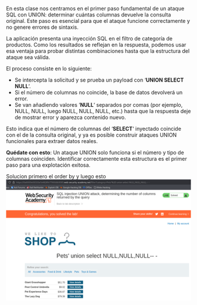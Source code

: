En esta clase nos centramos en el primer paso fundamental de un ataque SQL con UNION: determinar cuántas columnas devuelve la consulta original. Este paso es esencial para que el ataque funcione correctamente y no genere errores de sintaxis.

La aplicación presenta una inyección SQL en el filtro de categoría de productos. Como los resultados se reflejan en la respuesta, podemos usar esa ventaja para probar distintas combinaciones hasta que la estructura del ataque sea válida.

El proceso consiste en lo siguiente:

- Se intercepta la solicitud y se prueba un payload con ‘**UNION SELECT NULL**‘.
- Si el número de columnas no coincide, la base de datos devolverá un error.
- Se van añadiendo valores ‘**NULL**‘ separados por comas (por ejemplo, NULL, NULL, luego NULL, NULL, NULL, etc.) hasta que la respuesta deje de mostrar error y aparezca contenido nuevo.

Esto indica que el número de columnas del ‘**SELECT**‘ inyectado coincide con el de la consulta original, y ya es posible construir ataques UNION funcionales para extraer datos reales.

**Quédate con esto**: Un ataque UNION solo funciona si el número y tipo de columnas coinciden. Identificar correctamente esta estructura es el primer paso para una explotación exitosa.

Solucion
primero el order by y luego esto
![Pasted_image_20250702165201.png](/Imagenes/Pasted_image_20250702165201.png)

